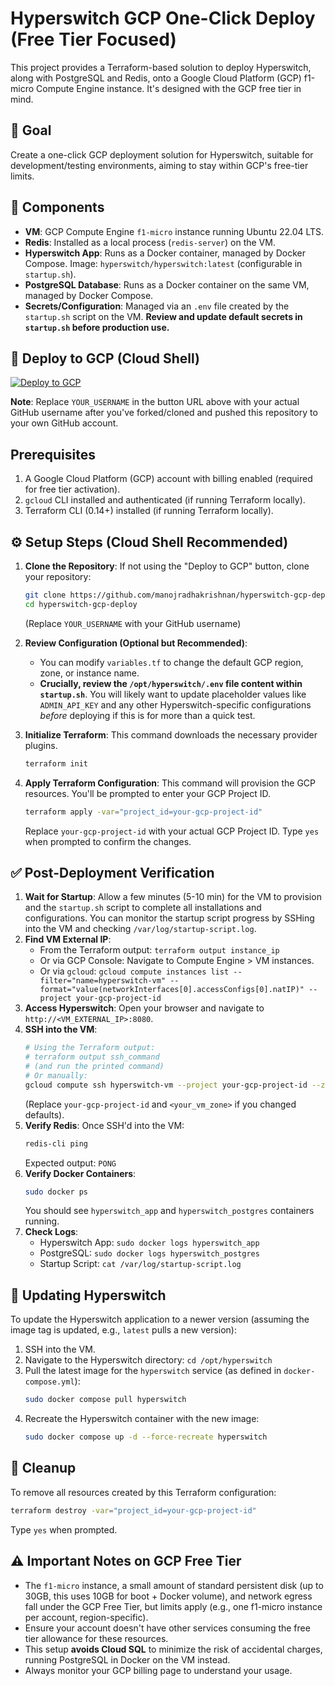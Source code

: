 # Hyperswitch GCP One-Click Deploy (Free Tier Focused)

This project provides a Terraform-based solution to deploy Hyperswitch, along with PostgreSQL and Redis, onto a Google Cloud Platform (GCP) f1-micro Compute Engine instance. It's designed with the GCP free tier in mind.

## 🎯 Goal
Create a one-click GCP deployment solution for Hyperswitch, suitable for development/testing environments, aiming to stay within GCP's free-tier limits.

## 🧱 Components
*   **VM**: GCP Compute Engine `f1-micro` instance running Ubuntu 22.04 LTS.
*   **Redis**: Installed as a local process (`redis-server`) on the VM.
*   **Hyperswitch App**: Runs as a Docker container, managed by Docker Compose. Image: `hyperswitch/hyperswitch:latest` (configurable in `startup.sh`).
*   **PostgreSQL Database**: Runs as a Docker container on the same VM, managed by Docker Compose.
*   **Secrets/Configuration**: Managed via an `.env` file created by the `startup.sh` script on the VM. **Review and update default secrets in `startup.sh` before production use.**

## 🚀 Deploy to GCP (Cloud Shell)

[![Deploy to GCP](https://deploy.cloud.run/button.svg)](https://ssh.cloud.google.com/cloudshell/editor?cloudshell_git_repo=https://github.com/manojradhakrishnan/hyperswitch-gcp-deploy&cloudshell_working_dir=hyperswitch-gcp-deploy&cloudshell_tutorial=README.md)

**Note**: Replace `YOUR_USERNAME` in the button URL above with your actual GitHub username after you've forked/cloned and pushed this repository to your own GitHub account.

## Prerequisites

1.  A Google Cloud Platform (GCP) account with billing enabled (required for free tier activation).
2.  `gcloud` CLI installed and authenticated (if running Terraform locally).
3.  Terraform CLI (0.14+) installed (if running Terraform locally).

## ⚙️ Setup Steps (Cloud Shell Recommended)

1.  **Clone the Repository**:
    If not using the "Deploy to GCP" button, clone your repository:
    ```bash
    git clone https://github.com/manojradhakrishnan/hyperswitch-gcp-deploy.git
    cd hyperswitch-gcp-deploy
    ```
    (Replace `YOUR_USERNAME` with your GitHub username)

2.  **Review Configuration (Optional but Recommended)**:
    *   You can modify `variables.tf` to change the default GCP region, zone, or instance name.
    *   **Crucially, review the `/opt/hyperswitch/.env` file content within `startup.sh`**. You will likely want to update placeholder values like `ADMIN_API_KEY` and any other Hyperswitch-specific configurations *before* deploying if this is for more than a quick test.

3.  **Initialize Terraform**:
    This command downloads the necessary provider plugins.
    ```bash
    terraform init
    ```

4.  **Apply Terraform Configuration**:
    This command will provision the GCP resources. You'll be prompted to enter your GCP Project ID.
    ```bash
    terraform apply -var="project_id=your-gcp-project-id"
    ```
    Replace `your-gcp-project-id` with your actual GCP Project ID. Type `yes` when prompted to confirm the changes.

## ✅ Post-Deployment Verification

1.  **Wait for Startup**: Allow a few minutes (5-10 min) for the VM to provision and the `startup.sh` script to complete all installations and configurations. You can monitor the startup script progress by SSHing into the VM and checking `/var/log/startup-script.log`.
2.  **Find VM External IP**:
    *   From the Terraform output: `terraform output instance_ip`
    *   Or via GCP Console: Navigate to Compute Engine > VM instances.
    *   Or via `gcloud`: `gcloud compute instances list --filter="name=hyperswitch-vm" --format="value(networkInterfaces[0].accessConfigs[0].natIP)" --project your-gcp-project-id`
3.  **Access Hyperswitch**: Open your browser and navigate to `http://<VM_EXTERNAL_IP>:8080`.
4.  **SSH into the VM**:
    ```bash
    # Using the Terraform output:
    # terraform output ssh_command 
    # (and run the printed command)
    # Or manually:
    gcloud compute ssh hyperswitch-vm --project your-gcp-project-id --zone <your_vm_zone> 
    ```
    (Replace `your-gcp-project-id` and `<your_vm_zone>` if you changed defaults).
5.  **Verify Redis**:
    Once SSH'd into the VM:
    ```bash
    redis-cli ping
    ```
    Expected output: `PONG`
6.  **Verify Docker Containers**:
    ```bash
    sudo docker ps
    ```
    You should see `hyperswitch_app` and `hyperswitch_postgres` containers running.
7.  **Check Logs**:
    *   Hyperswitch App: `sudo docker logs hyperswitch_app`
    *   PostgreSQL: `sudo docker logs hyperswitch_postgres`
    *   Startup Script: `cat /var/log/startup-script.log`

## 🔄 Updating Hyperswitch

To update the Hyperswitch application to a newer version (assuming the image tag is updated, e.g., `latest` pulls a new version):
1.  SSH into the VM.
2.  Navigate to the Hyperswitch directory: `cd /opt/hyperswitch`
3.  Pull the latest image for the `hyperswitch` service (as defined in `docker-compose.yml`):
    ```bash
    sudo docker compose pull hyperswitch 
    ```
4.  Recreate the Hyperswitch container with the new image:
    ```bash
    sudo docker compose up -d --force-recreate hyperswitch
    ```

## 🧹 Cleanup

To remove all resources created by this Terraform configuration:
```bash
terraform destroy -var="project_id=your-gcp-project-id"
```
Type `yes` when prompted.

## ⚠️ Important Notes on GCP Free Tier

*   The `f1-micro` instance, a small amount of standard persistent disk (up to 30GB, this uses 10GB for boot + Docker volume), and network egress fall under the GCP Free Tier, but limits apply (e.g., one f1-micro instance per account, region-specific).
*   Ensure your account doesn't have other services consuming the free tier allowance for these resources.
*   This setup **avoids Cloud SQL** to minimize the risk of accidental charges, running PostgreSQL in Docker on the VM instead.
*   Always monitor your GCP billing page to understand your usage. 